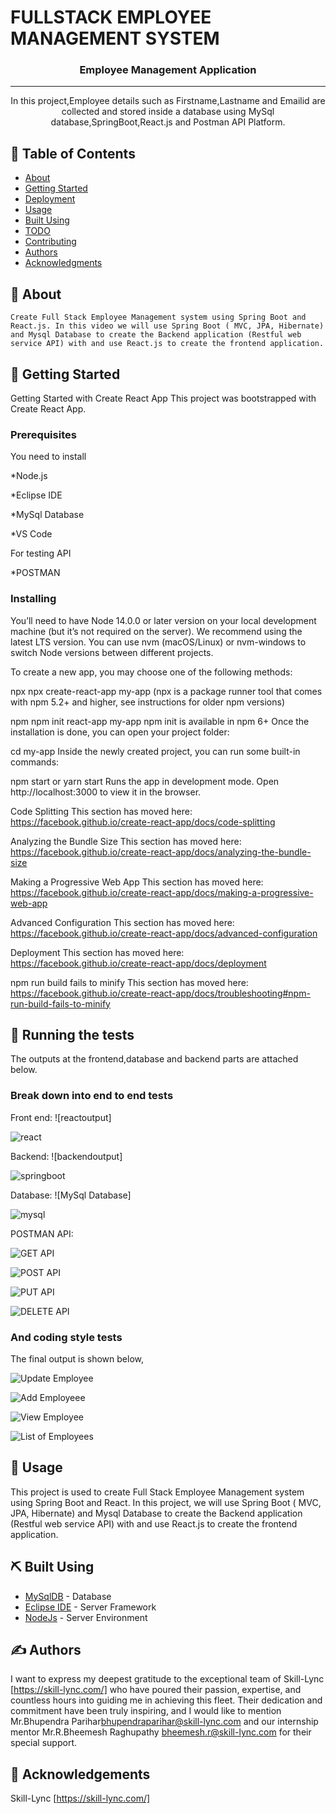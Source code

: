 # FULLSTACK EMPLOYEE MANAGEMENT SYSTEM

<!-- <p align="center">
  <a href="" rel="noopener">
 <img width=200px height=200px src="https://th.bing.com/th/id/OIP.FE1g7NN647ehEqGm0BAO4gHaHB?pid=ImgDet&rs=1" alt="Project logo"></a>
</p> -->

<h3 align="center">Employee Management Application</h3>

<!-- <div align="center">
  
 Visit at:https://fullstack-employee-management-system.vercel.app/ 

  [![Status](https://img.shields.io/badge/status-active-success.svg)]() 
  [![GitHub Issues](https://img.shields.io/github/issues/kylelobo/The-Documentation-Compendium.svg)](https://github.com/kylelobo/The-Documentation-Compendium/issues)
  [![GitHub Pull Requests](https://img.shields.io/github/issues-pr/kylelobo/The-Documentation-Compendium.svg)](https://github.com/kylelobo/The-Documentation-Compendium/pulls)
  [![License](https://img.shields.io/badge/license-MIT-blue.svg)](/LICENSE)

</div> -->

---

<p align="center">In this project,Employee details such as Firstname,Lastname and Emailid are collected and stored inside a database using MySql database,SpringBoot,React.js and Postman API Platform.
    <br> 
</p>

## 📝 Table of Contents
- [About](#about)
- [Getting Started](#getting_started)
- [Deployment](#deployment)
- [Usage](#usage)
- [Built Using](#built_using)
- [TODO](../TODO.md)
- [Contributing](../CONTRIBUTING.md)
- [Authors](#authors)
- [Acknowledgments](#acknowledgement)

## 🧐 About <a name = "about"></a>
    Create Full Stack Employee Management system using Spring Boot and React.js. In this video we will use Spring Boot ( MVC, JPA, Hibernate) and Mysql Database to create the Backend application (Restful web service API) with and use React.js to create the frontend application.

## 🏁 Getting Started <a name = "getting_started"></a>
Getting Started with Create React App
This project was bootstrapped with Create React App.

### Prerequisites
You need to install

  *Node.js
  
  *Eclipse IDE
  
  *MySql Database
    
  *VS Code
  
  For testing API
  
  *POSTMAN  
  


### Installing

You’ll need to have Node 14.0.0 or later version on your local development machine (but it’s not required on the server). We recommend using the latest LTS version. You can use nvm (macOS/Linux) or nvm-windows to switch Node versions between different projects.

To create a new app, you may choose one of the following methods:

npx
npx create-react-app my-app
(npx is a package runner tool that comes with npm 5.2+ and higher, see instructions for older npm versions)

npm
npm init react-app my-app
npm init <initializer> is available in npm 6+
Once the installation is done, you can open your project folder:

cd my-app
Inside the newly created project, you can run some built-in commands:

npm start or yarn start
Runs the app in development mode.
Open http://localhost:3000 to view it in the browser.

Code Splitting
This section has moved here: https://facebook.github.io/create-react-app/docs/code-splitting

Analyzing the Bundle Size
This section has moved here: https://facebook.github.io/create-react-app/docs/analyzing-the-bundle-size

Making a Progressive Web App
This section has moved here: https://facebook.github.io/create-react-app/docs/making-a-progressive-web-app

Advanced Configuration
This section has moved here: https://facebook.github.io/create-react-app/docs/advanced-configuration

Deployment
This section has moved here: https://facebook.github.io/create-react-app/docs/deployment

npm run build fails to minify
This section has moved here: https://facebook.github.io/create-react-app/docs/troubleshooting#npm-run-build-fails-to-minify

## 🔧 Running the tests <a name = "tests"></a>
The outputs at the frontend,database and backend parts are attached below.

### Break down into end to end tests
Front end:
![reactoutput]

![react](https://github.com/MaazDanish/InternshipProjectEMA/blob/main/output/Screenshot%20(17).png)

Backend:
![backendoutput]

![springboot](https://github.com/MaazDanish/InternshipProjectEMA/blob/main/output/Screenshot%20(10).png)


Database:
![MySql Database]

![mysql](https://github.com/MaazDanish/InternshipProjectEMA/blob/main/output/Screenshot%20(11).png)

POSTMAN API:

![GET API](https://github.com/MaazDanish/InternshipProjectEMA/blob/main/output/Screenshot%20(12).png)

![POST API](https://github.com/MaazDanish/InternshipProjectEMA/blob/main/output/Screenshot%20(13).png)

![PUT API](https://github.com/MaazDanish/InternshipProjectEMA/blob/main/output/Screenshot%20(14).png)

![DELETE API](https://github.com/MaazDanish/InternshipProjectEMA/blob/main/output/Screenshot%20(15).png)


### And coding style tests
The final output is shown below,

![Update Employee](https://github.com/MaazDanish/InternshipProjectEMA/blob/main/output/Screenshot%20(20).png)

![Add Employeee](https://github.com/MaazDanish/InternshipProjectEMA/blob/main/output/Screenshot%20(19).png)

![View Employee](https://github.com/MaazDanish/InternshipProjectEMA/blob/main/output/Screenshot%20(21).png)


![List of Employees](https://github.com/MaazDanish/InternshipProjectEMA/blob/main/output/Screenshot%20(18).png)



## 🎈 Usage <a name="usage"></a>

This project is used to create Full Stack Employee Management system using Spring Boot and React. In this project, we will use Spring Boot ( MVC, JPA, Hibernate) and Mysql Database to create the Backend application (Restful web service API) with and use React.js to create the frontend application.

<!-- ## 🚀 Deployment <a name = "deployment"></a> -->

<!-- MyProject is deployed at : https://paulselvi2022.github.io/Fullstack-Employee-Management-System/ -->
<!-- 
Output Video Link at LinkedIn :https://www.linkedin.com/posts/paul-selvi-3a9587207_fullstack-java-skill-activity-7075363122487705600-Mxim?utm_source=share&utm_medium=member_desktop -->

## ⛏️ Built Using <a name = "built_using"></a>
- [MySqlDB](https://www.mysql.com/products/workbench/) - Database
- [Eclipse IDE](https://www.eclipse.org/ide/) - Server Framework
- [NodeJs](https://nodejs.org/en/) - Server Environment

## ✍️ Authors <a name = "authors"></a>

I want to express my deepest gratitude to the exceptional team of Skill-Lync [https://skill-lync.com/] who have poured their passion, expertise, and countless hours into guiding me in achieving this fleet.
Their dedication and commitment have been truly inspiring, and I would like to mention Mr.Bhupendra Parihar<bhupendraparihar@skill-lync.com> and our internship mentor Mr.R.Bheemesh Raghupathy <bheemesh.r@skill-lync.com> for their special support.

## 🎉 Acknowledgements <a name = "acknowledgement"></a>

Skill-Lync [https://skill-lync.com/]
